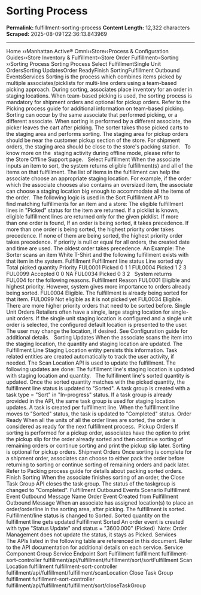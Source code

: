 # Sorting Process

**Permalink:** fulfillment-sorting-process
**Content Length:** 12,322 characters
**Scraped:** 2025-08-09T22:36:13.843969

---

Home &rsaquo;&rsaquo;Manhattan Active® Omni&rsaquo;&rsaquo;Store&rsaquo;&rsaquo;Process & Configuration Guides&rsaquo;&rsaquo;Store Inventory & Fulfillment&rsaquo;&rsaquo;Store Order Fulfillment&rsaquo;&rsaquo;Sorting ››Sorting Process Sorting Process Select FulfillmentSingle Unit OrdersSorting UpdatesOrder ReadyFinish SortingFulfillment Outbound EventsServices Sorting is the process which combines items picked by multiple associates/picklists for multi-line orders using a team-based picking approach. During sorting, associates place inventory for an order&nbsp;in staging locations. When team-based picking is used, the sorting process is mandatory for shipment orders and optional for pickup orders. Refer to the Picking process guide for additional information on team-based picking. Sorting can occur by the same associate that performed picking, or a different associate. When sorting is performed by a different associate,&nbsp;the picker leaves the cart after picking. The sorter&nbsp;takes those picked carts&nbsp;to the staging area and performs sorting. The staging area for pickup orders should be near the customer pickup section of the store. For shipment orders, the staging area should be close to the store&#39;s packing station. &nbsp; To know more on the&nbsp; staging activity during offline mode, please refer to the&nbsp;Store Offline Support&nbsp;page. &nbsp; Select Fulfillment When the associate inputs an item to sort, the system returns eligible fulfillment(s) and all of the items on that fulfillment. The list of items in the fulfillment can help&nbsp;the associate choose an appropriate staging location. For example, if the order which the associate chooses also contains an oversized item, the associate can&nbsp;choose a staging location big enough to accommodate all the items of the order.&nbsp; The following logic is used in the Sort Fulfillment API&nbsp;to find&nbsp;matching&nbsp;fulfillments&nbsp;for an item and a store: The eligible fulfillment lines&nbsp;in &quot;Picked&quot; status&nbsp;for the item are returned. If a picklist is known, eligible fulfillment lines are returned only for the given picklist. If more than&nbsp;one order is found, If an order is being sorted, it&nbsp;takes precedence. If more than&nbsp;one order is being sorted, the highest&nbsp;priority order takes precedence. If none of them are being sorted, the highest&nbsp;priority order takes precedence. If priority is null or equal for all orders, the created date and time are used. The oldest order takes precedence. An Example: The Sorter scans an item White T-Shirt and the following fulfillment exists with that item in the system. Fulfillment Fulfillment line status Line sorted qty Total picked quantity Priority FUL0001 Picked 0 1 1 FUL0004 Picked 1 2 3 FUL0099 Accepted 0 0 NA FUL0034 Picked 0 3 2 &nbsp; System returns FUL004&nbsp;for the following reasons. Fulfillment Reason FUL0001 Eligible and highest priority. However, system gives more importance to orders already being sorted. FUL0004 Eligible. The fulfillment is already&nbsp;being sorted for that item. FUL0099 Not eligible as it is not picked yet FUL0034 Eligible. There are more higher priority orders that need to be sorted before. Single Unit Orders Retailers often have a single, large&nbsp;staging location for single-unit orders. If the single unit staging location is configured&nbsp;and a single unit order is selected, the configured default location is presented to the user. The user may change the location, if desired.&nbsp;See&nbsp;Configuration&nbsp;guide for additional details.&nbsp;&nbsp; Sorting Updates When the associate scans the item into the staging location, the quantity and staging location are&nbsp;updated. The Fulfillment Line Staging Location entity persists this information. Task related entities are created automatically to track the user activity, if needed. The Scan Location API is used to update&nbsp;the fulfillment. The following updates are done: The fulfillment line&#39;s staging location is updated with staging location and quantity.&nbsp;&nbsp; The fulfillment line&#39;s sorted quantity is updated. Once the sorted quantity&nbsp;matches with&nbsp;the picked quantity, the fulfillment line status is updated to &quot;Sorted&quot;. A task group&nbsp;is created with a task type&nbsp;= &quot;Sort&quot; in&nbsp;&quot;In-progress&quot; status. If a task group is already provided in the API, the same task group is used for staging location updates. A task&nbsp;is created per fulfillment line. When the fulfillment line moves to &quot;Sorted&quot;&nbsp;status, the task is updated to &quot;Completed&quot; status. Order Ready When all the units of all the order lines are sorted, the order is considered as ready&nbsp;for the next fulfillment process.&nbsp; Pickup Orders If sorting is performed for a pickup order, associates have the option to print the pickup slip for the order already sorted and then continue sorting of remaining&nbsp;orders or continue sorting and print the pickup slip later. Sorting is optional for pickup orders. Shipment Orders Once sorting is complete for a shipment order, associates can choose to either&nbsp;pack the order before returning to sorting&nbsp;or&nbsp;continue sorting of remaining orders and pack later. Refer to&nbsp;Packing&nbsp;process guide for details about packing sorted orders. Finish Sorting When the associate finishes sorting of an order, the Close Task Group API&nbsp;closes&nbsp;the task group. The status of the taskgroup is changed to &quot;Completed&quot;. Fulfillment Outbound Events Scenario Fulfillment Event Outbound Message Name Order Event Created from Fulfillment Outbound Message When an associate has assigned location(s) to place an order/orderline in the sorting area, after picking. The fulfillment is sorted. Fulfillment/line status is changed to Sorted. Sorted quantity on the fulfillment line gets updated Fulfillment Sorted An order event is created with type &quot;Status Update&quot; and status = &quot;3600.000&quot; (Picked)&nbsp; Note: Order Management does not update the status, it stays as Picked. Services The&nbsp;APIs listed in the following table are referenced in this document. Refer to the API documentation for additional details on&nbsp;each service. Service Component Group Service Endpoint Sort Fulfillment fulfillment fulfillment-sort-controller fulfillment/api/fulfillment/fulfillment/sort/sortFulfillment Scan Location fulfillment fulfillment-sort-controller fulfillment/api/fulfillment/fulfillment/scanLocation Close Task Group fulfillment fulfillment-sort-controller fulfillment/api/fulfillment/fulfillment/sort/closeTaskGroup